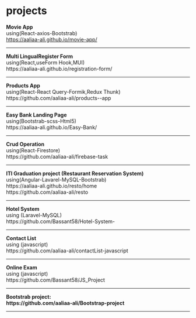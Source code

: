 # projects


<b> Movie App </b>
<br/>
using(React-axios-Bootstrab)
<br/>
https://aaliaa-ali.github.io/movie-app/
<hr/>
<b>Multi LingualRegister Form</b>
<br/>
using(React,useForm Hook,MUI)
<br/>
https://aaliaa-ali.github.io/registration-form/
<hr/>
<b> Products App</b>
<br/>
using(React-React Query-Formik,Redux Thunk)
<br/>
https://github.com/aaliaa-ali/products--app
<hr/>
<b> Easy Bank Landing Page</b>
<br/>
using(Bootstrab-scss-Html5)
<br/>
https://aaliaa-ali.github.io/Easy-Bank/
<hr/>
<b> Crud Operation</b>
<br/>
using(React-Firestore)
<br/>
https://github.com/aaliaa-ali/firebase-task
<hr/>
<b>ITI Graduation project (Restaurant Reservation System)</b>
<br/>
using(Angular-Lavarel-MySQL-Bootstrab)
<br/>
https://aaliaa-ali.github.io/resto/home
<br/>
https://github.com/aaliaa-ali/resto
<hr/>
<b> Hotel System </b>
<br/>
using (Laravel-MySQL)
<br/>
https://github.com/Bassant58/Hotel-System-
<hr/>
 <b> Contact List </b>
<br/>
using (javascript)
<br/>
https://github.com/aaliaa-ali/contactList-javascript
<hr/>
<b> Online Exam </b>
<br/>
using (javascript)
<br/>
https://github.com/Bassant58/JS_Project
<hr/>
<b> Bootstrab project</bold>:
<br/>
https://github.com/aaliaa-ali/Bootstrap-project
<hr/>

